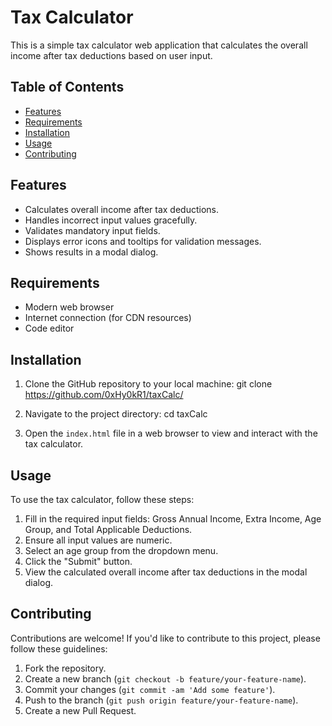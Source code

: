 # Tax Calculator
This is a simple tax calculator web application that calculates the overall income after tax deductions based on user input.

## Table of Contents

- [Features](#features)
- [Requirements](#requirements)
- [Installation](#installation)
- [Usage](#usage)
- [Contributing](#contributing)

## Features

- Calculates overall income after tax deductions.
- Handles incorrect input values gracefully.
- Validates mandatory input fields.
- Displays error icons and tooltips for validation messages.
- Shows results in a modal dialog.

## Requirements

- Modern web browser
- Internet connection (for CDN resources)
- Code editor

## Installation

1. Clone the GitHub repository to your local machine:
git clone https://github.com/0xHy0kR1/taxCalc/

2. Navigate to the project directory:
cd taxCalc

3. Open the `index.html` file in a web browser to view and interact with the tax calculator.

## Usage

To use the tax calculator, follow these steps:

1. Fill in the required input fields: Gross Annual Income, Extra Income, Age Group, and Total Applicable Deductions.
2. Ensure all input values are numeric.
3. Select an age group from the dropdown menu.
4. Click the "Submit" button.
5. View the calculated overall income after tax deductions in the modal dialog.

## Contributing

Contributions are welcome! If you'd like to contribute to this project, please follow these guidelines:

1. Fork the repository.
2. Create a new branch (`git checkout -b feature/your-feature-name`).
3. Commit your changes (`git commit -am 'Add some feature'`).
4. Push to the branch (`git push origin feature/your-feature-name`).
5. Create a new Pull Request.
